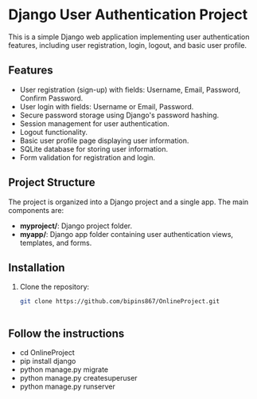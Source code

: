 # Django User Authentication Project

This is a simple Django web application implementing user authentication features, including user registration, login, logout, and basic user profile.

## Features

- User registration (sign-up) with fields: Username, Email, Password, Confirm Password.
- User login with fields: Username or Email, Password.
- Secure password storage using Django's password hashing.
- Session management for user authentication.
- Logout functionality.
- Basic user profile page displaying user information.
- SQLite database for storing user information.
- Form validation for registration and login.

## Project Structure

The project is organized into a Django project and a single app. The main components are:

- **myproject/**: Django project folder.
- **myapp/**: Django app folder containing user authentication views, templates, and forms.

## Installation

1. Clone the repository:

   ```bash
   git clone https://github.com/bipins867/OnlineProject.git



## Follow the instructions

- cd OnlineProject
- pip install django   
- python manage.py migrate
- python manage.py createsuperuser
- python manage.py runserver
